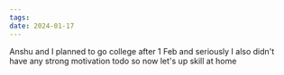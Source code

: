 ```yaml
---
tags: 
date: 2024-01-17
---
```

Anshu and I planned to go college after 1 Feb and seriously I also didn't have any strong motivation todo so now let's up skill at home